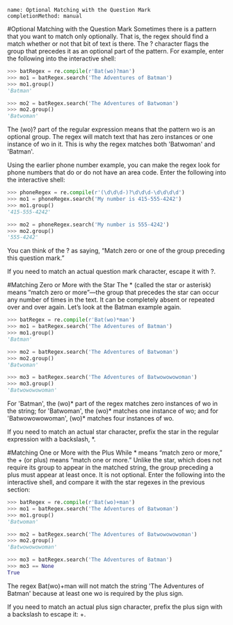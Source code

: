 ```ngMeta
name: Optional Matching with the Question Mark
completionMethod: manual
```
#Optional Matching with the Question Mark
Sometimes there is a pattern that you want to match only optionally. That is, the regex should find a match whether or not that bit of text is there. The ? character flags the group that precedes it as an optional part of the pattern. For example, enter the following into the interactive shell:

```python
>>> batRegex = re.compile(r'Bat(wo)?man')
>>> mo1 = batRegex.search('The Adventures of Batman')
>>> mo1.group()
'Batman'

>>> mo2 = batRegex.search('The Adventures of Batwoman')
>>> mo2.group()
'Batwoman'
```
The (wo)? part of the regular expression means that the pattern wo is an optional group. The regex will match text that has zero instances or one instance of wo in it. This is why the regex matches both 'Batwoman' and 'Batman'.

Using the earlier phone number example, you can make the regex look for phone numbers that do or do not have an area code. Enter the following into the interactive shell:

```python
>>> phoneRegex = re.compile(r'(\d\d\d-)?\d\d\d-\d\d\d\d')
>>> mo1 = phoneRegex.search('My number is 415-555-4242')
>>> mo1.group()
'415-555-4242'

>>> mo2 = phoneRegex.search('My number is 555-4242')
>>> mo2.group()
'555-4242'
```
You can think of the ? as saying, “Match zero or one of the group preceding this question mark.”

If you need to match an actual question mark character, escape it with \?.

#Matching Zero or More with the Star
The * (called the star or asterisk) means “match zero or more”—the group that precedes the star can occur any number of times in the text. It can be completely absent or repeated over and over again. Let’s look at the Batman example again.

```python
>>> batRegex = re.compile(r'Bat(wo)*man')
>>> mo1 = batRegex.search('The Adventures of Batman')
>>> mo1.group()
'Batman'

>>> mo2 = batRegex.search('The Adventures of Batwoman')
>>> mo2.group()
'Batwoman'

>>> mo3 = batRegex.search('The Adventures of Batwowowowoman')
>>> mo3.group()
'Batwowowowoman'
```
For 'Batman', the (wo)* part of the regex matches zero instances of wo in the string; for 'Batwoman', the (wo)* matches one instance of wo; and for 'Batwowowowoman', (wo)* matches four instances of wo.

If you need to match an actual star character, prefix the star in the regular expression with a backslash, \*.

#Matching One or More with the Plus
While * means “match zero or more,” the + (or plus) means “match one or more.” Unlike the star, which does not require its group to appear in the matched string, the group preceding a plus must appear at least once. It is not optional. Enter the following into the interactive shell, and compare it with the star regexes in the previous section:

```python
>>> batRegex = re.compile(r'Bat(wo)+man')
>>> mo1 = batRegex.search('The Adventures of Batwoman')
>>> mo1.group()
'Batwoman'

>>> mo2 = batRegex.search('The Adventures of Batwowowowoman')
>>> mo2.group()
'Batwowowowoman'

>>> mo3 = batRegex.search('The Adventures of Batman')
>>> mo3 == None
True
```
The regex Bat(wo)+man will not match the string 'The Adventures of Batman' because at least one wo is required by the plus sign.

If you need to match an actual plus sign character, prefix the plus sign with a backslash to escape it: \+.

